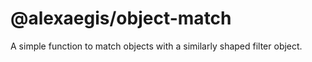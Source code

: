 # @alexaegis/object-match

A simple function to match objects with a similarly shaped filter object.
